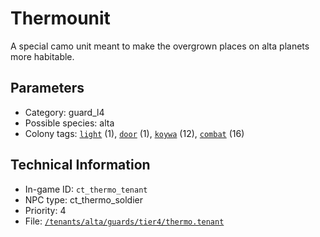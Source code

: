 # Thermounit

A special camo unit meant to make the overgrown places on alta planets more habitable.

## Parameters

- Category: guard_l4
- Possible species: alta
- Colony tags: [`light`](https://ceterai.github.io/MyEnternia/Wiki/Tags/Light) (1), [`door`](https://ceterai.github.io/MyEnternia/Wiki/Tags/Door) (1), [`koywa`](https://ceterai.github.io/MyEnternia/Wiki/Tags/Koywa) (12), [`combat`](https://ceterai.github.io/MyEnternia/Wiki/Tags/Combat) (16)

## Technical Information

- In-game ID: `ct_thermo_tenant`
- NPC type: ct_thermo_soldier
- Priority: 4
- File: [`/tenants/alta/guards/tier4/thermo.tenant`](https://github.com/Ceterai/Enternia/blob/main/tenants/alta/guards/tier4/thermo.tenant)
